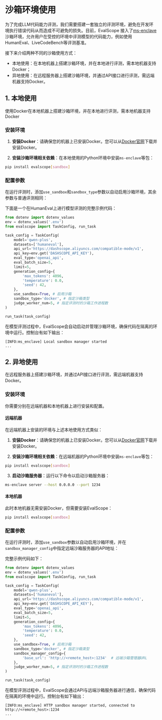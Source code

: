 # 沙箱环境使用

为了完成LLM代码能力评测，我们需要搭建一套独立的评测环境，避免在开发环境执行错误代码从而造成不可避免的损失。目前，EvalScope 接入了[ms-enclave](https://github.com/modelscope/ms-enclave) 沙箱环境，允许用户在受控的环境中评测模型的代码能力，例如使用HumanEval、LiveCodeBench等评测基准。

接下来介绍两种不同的沙箱使用方式：

- 本地使用：在本地机器上搭建沙箱环境，并在本地进行评测，需本地机器支持Docker；
- 异地使用：在远程服务器上搭建沙箱环境，并通过API接口进行评测，需远端机器支持Docker。

## 1. 本地使用

使用Docker在本地机器上搭建沙箱环境，并在本地进行评测，需本地机器支持Docker

### 安装环境

1. **安装Docker**：请确保您的机器上已安装Docker。您可以从[Docker官网](https://www.docker.com/get-started)下载并安装Docker。

2. **安装沙箱环境相关依赖**：在本地使用的Python环境中安装`ms-enclave`等包：

```bash
pip install evalscope[sandbox]
```

### 配置参数
在运行评测时，添加`use_sandbox`和`sandbox_type`参数以自动启用沙箱环境，其余参数与普通评测相同：

下面是一个在HumanEval上进行模型评测的完整示例代码：
```python
from dotenv import dotenv_values
env = dotenv_values('.env')
from evalscope import TaskConfig, run_task

task_config = TaskConfig(
    model='qwen-plus',
    datasets=['humaneval'],
    api_url='https://dashscope.aliyuncs.com/compatible-mode/v1',
    api_key=env.get('DASHSCOPE_API_KEY'),
    eval_type='openai_api',
    eval_batch_size=5,
    limit=5,
    generation_config={
        'max_tokens': 4096,
        'temperature': 0.0,
        'seed': 42,
    },
    use_sandbox=True, # 启用沙箱
    sandbox_type='docker', # 指定沙箱类型
    judge_worker_num=5, # 指定评测时的沙箱工作进程数
)

run_task(task_config)
```

在模型评测过程中，EvalScope会自动启动并管理沙箱环境，确保代码在隔离的环境中运行。控制台有如下输出：
```text
[INFO:ms_enclave] Local sandbox manager started
...
```

## 2. 异地使用

在远程服务器上搭建沙箱环境，并通过API接口进行评测，需远端机器支持Docker。

### 安装环境

你需要分别在远端机器和本地机器上进行安装和配置。

#### 远端机器

在远端机器上安装的环境与上述本地使用方式类似：

1. **安装Docker**：请确保您的机器上已安装Docker。您可以从[Docker官网](https://www.docker.com/get-started)下载并安装Docker。

2. **安装沙箱环境相关依赖**：在远端机器的Python环境中安装`ms-enclave`等包：

```bash
pip install evalscope[sandbox]
```

3. **启动沙箱服务器**：运行以下命令以启动沙箱服务器：

```bash
ms-enclave server --host 0.0.0.0 --port 1234
```

#### 本地机器

此时本地机器无需安装Docker，但需要安装EvalScope：

```bash
pip install evalscope[sandbox]
```

### 配置参数

在运行评测时，添加`use_sandbox`参数以自动启用沙箱环境，并在`sandbox_manager_config`中指定远端沙箱服务器的API地址：

完整示例代码如下：
```python
from dotenv import dotenv_values
env = dotenv_values('.env')
from evalscope import TaskConfig, run_task

task_config = TaskConfig(
    model='qwen-plus',
    datasets=['humaneval'],
    api_url='https://dashscope.aliyuncs.com/compatible-mode/v1',
    api_key=env.get('DASHSCOPE_API_KEY'),
    eval_type='openai_api',
    eval_batch_size=5,
    limit=5,
    generation_config={
        'max_tokens': 4096,
        'temperature': 0.0,
        'seed': 42,
    },
    use_sandbox=True, # 启用沙箱
    sandbox_type='docker', # 指定沙箱类型
    sandbox_manager_config={
        'base_url': 'http://<remote_host>:1234'  # 远端沙箱管理器URL
    },
    judge_worker_num=5, # 指定评测时的沙箱工作进程数
)

run_task(task_config)
```

在模型评测过程中，EvalScope会通过API与远端沙箱服务器进行通信，确保代码在隔离的环境中运行。控制台有如下输出：
```text
[INFO:ms_enclave] HTTP sandbox manager started, connected to http://<remote_host>:1234
...
```
